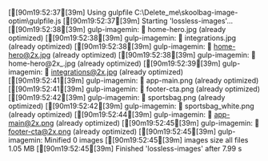 [[90m19:52:37[39m] Using gulpfile C:\Delete_me\skoolbag-image-optim\gulpfile.js
[[90m19:52:37[39m] Starting 'lossless-images'...
[[90m19:52:38[39m] gulp-imagemin: ✔ home-hero.jpg (already optimized)
[[90m19:52:38[39m] gulp-imagemin: ✔ integrations.jpg (already optimized)
[[90m19:52:38[39m] gulp-imagemin: ✔ home-hero@2x.jpg (already optimized)
[[90m19:52:38[39m] gulp-imagemin: ✔ home-hero@2x_.jpg (already optimized)
[[90m19:52:39[39m] gulp-imagemin: ✔ integrations@2x.jpg (already optimized)
[[90m19:52:41[39m] gulp-imagemin: ✔ app-main.png (already optimized)
[[90m19:52:41[39m] gulp-imagemin: ✔ footer-cta.png (already optimized)
[[90m19:52:42[39m] gulp-imagemin: ✔ sportsbag.png (already optimized)
[[90m19:52:42[39m] gulp-imagemin: ✔ sportsbag_white.png (already optimized)
[[90m19:52:44[39m] gulp-imagemin: ✔ app-main@2x.png (already optimized)
[[90m19:52:45[39m] gulp-imagemin: ✔ footer-cta@2x.png (already optimized)
[[90m19:52:45[39m] gulp-imagemin: Minified 0 images
[[90m19:52:45[39m] images size all files 1.05 MB
[[90m19:52:45[39m] Finished 'lossless-images' after 7.99 s
